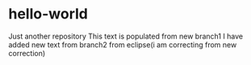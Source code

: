 # hello-world
Just another repository
This text is populated from new branch1
I have added new text from branch2 from eclipse(i am correcting from new correction)
